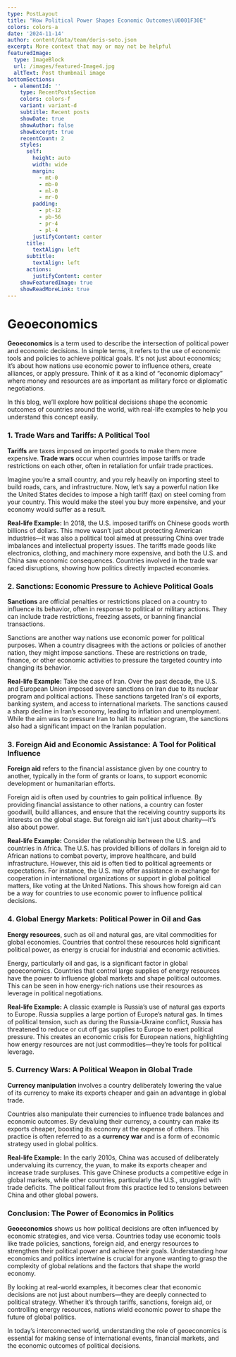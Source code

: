 ```yaml
---
type: PostLayout
title: "How Political Power Shapes Economic Outcomes\U0001F30E"
colors: colors-a
date: '2024-11-14'
author: content/data/team/doris-soto.json
excerpt: More context that may or may not be helpful
featuredImage:
  type: ImageBlock
  url: /images/featured-Image4.jpg
  altText: Post thumbnail image
bottomSections:
  - elementId: ''
    type: RecentPostsSection
    colors: colors-f
    variant: variant-d
    subtitle: Recent posts
    showDate: true
    showAuthor: false
    showExcerpt: true
    recentCount: 2
    styles:
      self:
        height: auto
        width: wide
        margin:
          - mt-0
          - mb-0
          - ml-0
          - mr-0
        padding:
          - pt-12
          - pb-56
          - pr-4
          - pl-4
        justifyContent: center
      title:
        textAlign: left
      subtitle:
        textAlign: left
      actions:
        justifyContent: center
    showFeaturedImage: true
    showReadMoreLink: true
---
```

# **Geoeconomics**

**Geoeconomics** is a term used to describe the intersection of political power and economic decisions. In simple terms, it refers to the use of economic tools and policies to achieve political goals. It's not just about economics; it’s about how nations use economic power to influence others, create alliances, or apply pressure. Think of it as a kind of “economic diplomacy” where money and resources are as important as military force or diplomatic negotiations.

In this blog, we’ll explore how political decisions shape the economic outcomes of countries around the world, with real-life examples to help you understand this concept easily.

### 1. **Trade Wars and Tariffs: A Political Tool**

**Tariffs** are taxes imposed on imported goods to make them more expensive. **Trade wars** occur when countries impose tariffs or trade restrictions on each other, often in retaliation for unfair trade practices.

Imagine you’re a small country, and you rely heavily on importing steel to build roads, cars, and infrastructure. Now, let’s say a powerful nation like the United States decides to impose a high tariff (tax) on steel coming from your country. This would make the steel you buy more expensive, and your economy would suffer as a result.

**Real-life Example:**
In 2018, the U.S. imposed tariffs on Chinese goods worth billions of dollars. This move wasn’t just about protecting American industries—it was also a political tool aimed at pressuring China over trade imbalances and intellectual property issues. The tariffs made goods like electronics, clothing, and machinery more expensive, and both the U.S. and China saw economic consequences. Countries involved in the trade war faced disruptions, showing how politics directly impacted economies.

### 2. **Sanctions: Economic Pressure to Achieve Political Goals**

**Sanctions** are official penalties or restrictions placed on a country to influence its behavior, often in response to political or military actions. They can include trade restrictions, freezing assets, or banning financial transactions.

Sanctions are another way nations use economic power for political purposes. When a country disagrees with the actions or policies of another nation, they might impose sanctions. These are restrictions on trade, finance, or other economic activities to pressure the targeted country into changing its behavior.

**Real-life Example:**
Take the case of Iran. Over the past decade, the U.S. and European Union imposed severe sanctions on Iran due to its nuclear program and political actions. These sanctions targeted Iran's oil exports, banking system, and access to international markets. The sanctions caused a sharp decline in Iran’s economy, leading to inflation and unemployment. While the aim was to pressure Iran to halt its nuclear program, the sanctions also had a significant impact on the Iranian population.

### 3. **Foreign Aid and Economic Assistance: A Tool for Political Influence**

**Foreign aid** refers to the financial assistance given by one country to another, typically in the form of grants or loans, to support economic development or humanitarian efforts.

Foreign aid is often used by countries to gain political influence. By providing financial assistance to other nations, a country can foster goodwill, build alliances, and ensure that the receiving country supports its interests on the global stage. But foreign aid isn’t just about charity—it’s also about power.

**Real-life Example:**
Consider the relationship between the U.S. and countries in Africa. The U.S. has provided billions of dollars in foreign aid to African nations to combat poverty, improve healthcare, and build infrastructure. However, this aid is often tied to political agreements or expectations. For instance, the U.S. may offer assistance in exchange for cooperation in international organizations or support in global political matters, like voting at the United Nations. This shows how foreign aid can be a way for countries to use economic power to influence political decisions.

### 4. **Global Energy Markets: Political Power in Oil and Gas**

**Energy resources**, such as oil and natural gas, are vital commodities for global economies. Countries that control these resources hold significant political power, as energy is crucial for industrial and economic activities.

Energy, particularly oil and gas, is a significant factor in global geoeconomics. Countries that control large supplies of energy resources have the power to influence global markets and shape political outcomes. This can be seen in how energy-rich nations use their resources as leverage in political negotiations.

**Real-life Example:**
A classic example is Russia’s use of natural gas exports to Europe. Russia supplies a large portion of Europe’s natural gas. In times of political tension, such as during the Russia-Ukraine conflict, Russia has threatened to reduce or cut off gas supplies to Europe to exert political pressure. This creates an economic crisis for European nations, highlighting how energy resources are not just commodities—they’re tools for political leverage.

### 5. **Currency Wars: A Political Weapon in Global Trade**

**Currency manipulation** involves a country deliberately lowering the value of its currency to make its exports cheaper and gain an advantage in global trade.

Countries also manipulate their currencies to influence trade balances and economic outcomes. By devaluing their currency, a country can make its exports cheaper, boosting its economy at the expense of others. This practice is often referred to as a **currency war** and is a form of economic strategy used in global politics.

**Real-life Example:**
In the early 2010s, China was accused of deliberately undervaluing its currency, the yuan, to make its exports cheaper and increase trade surpluses. This gave Chinese products a competitive edge in global markets, while other countries, particularly the U.S., struggled with trade deficits. The political fallout from this practice led to tensions between China and other global powers.

### Conclusion: The Power of Economics in Politics

**Geoeconomics** shows us how political decisions are often influenced by economic strategies, and vice versa. Countries today use economic tools like trade policies, sanctions, foreign aid, and energy resources to strengthen their political power and achieve their goals. Understanding how economics and politics intertwine is crucial for anyone wanting to grasp the complexity of global relations and the factors that shape the world economy.

By looking at real-world examples, it becomes clear that economic decisions are not just about numbers—they are deeply connected to political strategy. Whether it’s through tariffs, sanctions, foreign aid, or controlling energy resources, nations wield economic power to shape the future of global politics.

In today’s interconnected world, understanding the role of geoeconomics is essential for making sense of international events, financial markets, and the economic outcomes of political decisions.
